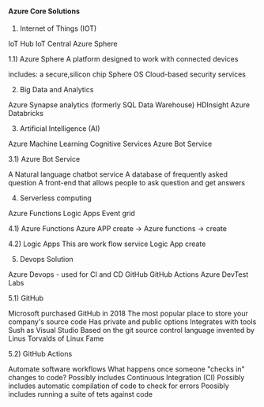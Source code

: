 #### Azure Core Solutions

1) Internet of Things (IOT)
   
IoT Hub
IoT Central
Azure Sphere

1.1) Azure Sphere
A platform designed to work with connected devices

includes:
a secure,silicon chip
Sphere OS
Cloud-based security services

2) Big Data and Analytics
   
Azure Synapse analytics (formerly SQL Data Warehouse)
HDInsight
Azure Databricks

3) Artificial Intelligence (AI)
   
Azure Machine Learning
Cognitive Services
Azure Bot Service

3.1) Azure Bot Service

A Natural language chatbot service
A database of frequently asked question
A front-end that allows people to ask question and get answers

4) Serverless computing
   
Azure Functions
Logic Apps
Event grid

4.1) Azure Functions
Azure APP create -> Azure functions -> create 

4.2) Logic Apps
This are work flow service
Logic App create 

5) Devops Solution

Azure Devops - used for CI and CD
GitHub
GitHub Actions
Azure DevTest Labs

5.1) GitHub

Microsoft purchased GitHub in 2018
The most popular place to store your company's source code
Has private and public options
Integrates with tools Sush as Visual Studio
Based on the git source control language invented by Linus Torvalds of Linux Fame

5.2) GitHub Actions

Automate software workflows
What happens once someone "checks in" changes to code?
Possibly includes Continuous Integration (CI)
Possibly includes automatic compilation of code to check for errors
Poosibly includes running a suite of tets against code



